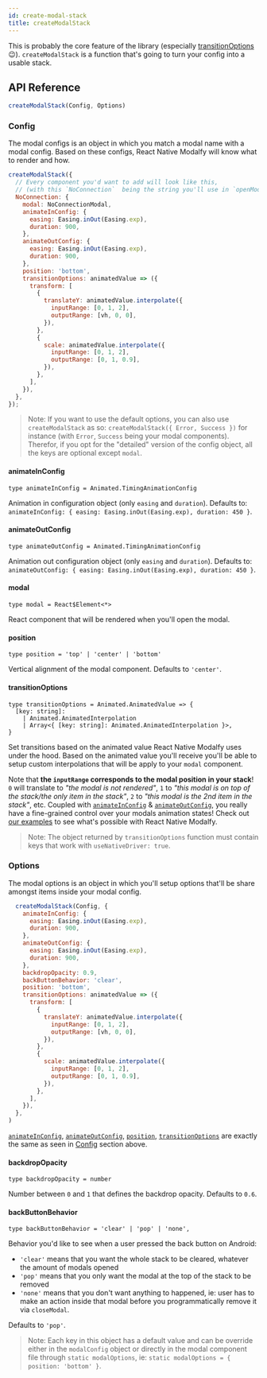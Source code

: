 ```yaml
---
id: create-modal-stack
title: createModalStack
---
```


This is probably the core feature of the library (especially [transitionOptions](create-modal-stack.md#transitionoptions) 😉). `createModalStack` is a function that's going to turn your config into a usable stack.

## API Reference

```js
createModalStack(Config, Options)
```

### Config

The modal configs is an object in which you match a modal name with a modal config. Based on these configs, React Native Modalfy will know what to render and how.

```js
createModalStack({
  // Every component you'd want to add will look like this,
  // (with this `NoConnection`  being the string you'll use in `openModal`)
  NoConnection: {
    modal: NoConnectionModal,
    animateInConfig: {
      easing: Easing.inOut(Easing.exp),
      duration: 900,
    },
    animateOutConfig: {
      easing: Easing.inOut(Easing.exp),
      duration: 900,
    },
    position: 'bottom',
    transitionOptions: animatedValue => ({
      transform: [
        {
          translateY: animatedValue.interpolate({
            inputRange: [0, 1, 2],
            outputRange: [vh, 0, 0],
          }),
        },
        {
          scale: animatedValue.interpolate({
            inputRange: [0, 1, 2],
            outputRange: [0, 1, 0.9],
          }),
        },
      ],
    }),
  },
});
```

> Note: If you want to use the default options, you can also use `createModalStack` as so: `createModalStack({ Error, Success })` for instance (with `Error`, `Success` being your modal components). Therefor, if you opt for the "detailed" version of the config object, all the keys are optional except `modal`.

#### animateInConfig

```flow
type animateInConfig = Animated.TimingAnimationConfig
```

Animation in configuration object (only `easing` and `duration`). Defaults to: `animateInConfig: { easing: Easing.inOut(Easing.exp), duration: 450 }`.


#### animateOutConfig

```flow
type animateOutConfig = Animated.TimingAnimationConfig
```

Animation out configuration object (only `easing` and `duration`). Defaults to: `animateOutConfig: { easing: Easing.inOut(Easing.exp), duration: 450 }`.

#### modal

```flow
type modal = React$Element<*>
```

React component that will be rendered when you'll open the modal.

#### position

```flow
type position = 'top' | 'center' | 'bottom'
```

Vertical alignment of the modal component. Defaults to `'center'`.

#### transitionOptions

```flow
type transitionOptions = Animated.AnimatedValue => {
  [key: string]:
    | Animated.AnimatedInterpolation
    | Array<{ [key: string]: Animated.AnimatedInterpolation }>,
}
```

Set transitions based on the animated value React Native Modalfy uses under the hood. Based on the animated value you'll receive you'll be able to setup custom interpolations that will be apply to your `modal` component.

Note that **the `inputRange` corresponds to the modal position in your stack**! `0` will translate to _"the modal is not rendered"_, `1` to _"this modal is on top of the stack/the only item in the stack"_, `2` to _"this modal is the 2nd item in the stack"_, etc. Coupled with [`animateInConfig`](create-modal-stack.md#animateinconfig) & [`animateOutConfig`](create-modal-stack.md#animateoutconfig), you really have a fine-grained control over your modals animation states! Check out [our examples](https://github.com/colorfy-software/react-native-modalfy/tree/master/examples) to see what's possible with React Native Modalfy.

> Note: The object returned by `transitionOptions` function must contain keys that work with `useNativeDriver: true`.

### Options

The modal options is an object in which you'll setup options that'll be share amongst items inside your modal config.

```js
  createModalStack(Config, {
    animateInConfig: {
      easing: Easing.inOut(Easing.exp),
      duration: 900,
    },
    animateOutConfig: {
      easing: Easing.inOut(Easing.exp),
      duration: 900,
    },
    backdropOpacity: 0.9,
    backButtonBehavior: 'clear',
    position: 'bottom',
    transitionOptions: animatedValue => ({
      transform: [
        {
          translateY: animatedValue.interpolate({
            inputRange: [0, 1, 2],
            outputRange: [vh, 0, 0],
          }),
        },
        {
          scale: animatedValue.interpolate({
            inputRange: [0, 1, 2],
            outputRange: [0, 1, 0.9],
          }),
        },
      ],
    }),
  },
)
```

[`animateInConfig`](create-modal-stack.md#animateinconfig), [`animateOutConfig`](create-modal-stack.md#animateoutconfig), [`position`](create-modal-stack.md#position), [`transitionOptions`](create-modal-stack.md#transitionoptions) are exactly the same as seen in [Config](create-modal-stack.md#config) section above.

#### backdropOpacity

```flow
type backdropOpacity = number
```

Number between `0` and `1` that defines the backdrop opacity. Defaults to `0.6`.

#### backButtonBehavior

```flow
type backButtonBehavior = 'clear' | 'pop' | 'none',
```

Behavior you'd like to see when a user pressed the back button on Android:
* `'clear'` means that you want the whole stack to be cleared, whatever the amount of modals opened
* `'pop'` means that you only want the modal at the top of the stack to be removed
*  `'none'` means that you don't want anything to happened, ie: user has to make an action inside that modal before you programmatically remove it via `closeModal`.

Defaults to `'pop'`.

> Note: Each key in this object has a default value and can be override either in the `modalConfig` object or directly in the modal component file through `static modalOptions`, ie: `static modalOptions = { position: 'bottom' }`.




